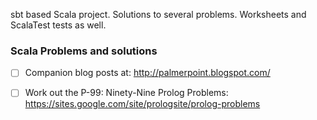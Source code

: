 sbt based Scala project.
Solutions to several problems. Worksheets and ScalaTest tests as well. 


### Scala Problems and solutions

- [ ] Companion blog posts at: http://palmerpoint.blogspot.com/
- [ ] Work out the P-99: Ninety-Nine Prolog Problems: https://sites.google.com/site/prologsite/prolog-problems


